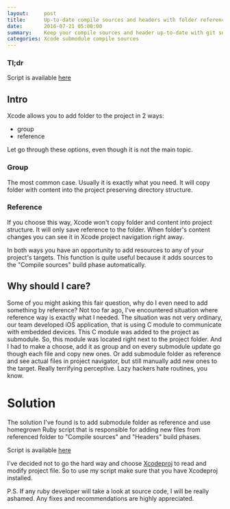 ```yaml
---
layout:     post
title:      Up-to-date compile sources and headers with folder reference
date:       2016-07-21 05:00:00
summary:    Keep your compile sources and header up-to-date with git submodule folder added to the Xcode project by reference.
categories: Xcode submodule compile sources
---
```

### Tl;dr
Script is available [here](https://gist.github.com/Gladkov-Art/a01d8ba969e411ff36ac2518ae577757) 

## Intro
Xcode allows you to add folder to the project in 2 ways:

* group
* reference

Let go through these options, even though it is not the main topic.

### Group
The most common case. Usually it is exactly what you need. It will copy folder with content into the project preserving directory structure.

### Reference
If you choose this way, Xcode won't copy folder and content into project structure. It will only save reference to the folder. When folder's content changes you can see it in Xcode project navigation right away. 

In both ways you have an opportunity to add resources to any of your project's targets. This function is quite useful because it adds sources to the "Compile sources" build phase automatically.  

## Why should I care?
Some of you might asking this fair question, why do I even need to add something by reference?  Not too far ago, I've encountered situation where reference way is exactly what I needed. 
The situation was not very ordinary, our team developed iOS application, that is using C module to communicate with embedded devices. This C module was added to the project as submodule. So, this module was located right next to the project folder. And I had to make a choose, add it as group and on every submodule update go though each file and copy new ones. Or add submodule folder as reference and see actual files in project navigator, but still manually add new ones to the target. Really terrifying perceptive. Lazy hackers hate routines, you know.

# Solution
The solution I've found is to add submodule folder as reference and use homegrown Ruby script that is responsible for adding new files from referenced folder to "Compile sources" and "Headers" build phases.

Script is available [here](https://gist.github.com/Gladkov-Art/a01d8ba969e411ff36ac2518ae577757) 

I've decided not to go the hard way and choose [Xcodeproj](https://github.com/CocoaPods/Xcodeproj) to read and modify project file. So to use my script make sure that you have Xcodeproj installed.

P.S. If any ruby developer will take a look at source code, I will be really ashamed. Any fixes and recommendations are highly appreciated.
